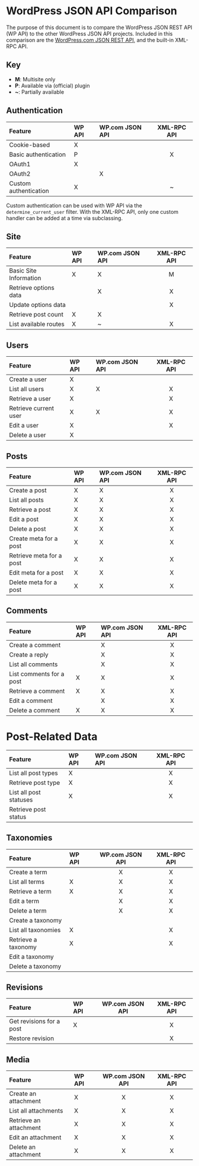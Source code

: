 # WordPress JSON API Comparison

The purpose of this document is to compare the WordPress JSON REST API (WP
API) to the other WordPress JSON API projects.  Included in this comparison
are the [WordPress.com JSON REST API](http://developer.wordpress.com/docs/api/),
and the built-in XML-RPC API.

## Key
* **M**: Multisite only
* **P**: Available via (official) plugin
* **~**: Partially available

## Authentication

| Feature                  | WP API | WP.com JSON API | XML-RPC API |
|:-------------------------|:-------|:----------------|:-----------:|
| Cookie-based             | X      |                 |             |
| Basic authentication     | P      |                 | X           |
| OAuth1                   | X      |                 |             |
| OAuth2                   |        | X               |             |
| Custom authentication    | X      |                 | ~           |

Custom authentication can be used with WP API via the `determine_current_user`
filter. With the XML-RPC API, only one custom handler can be added at a time via
subclassing.

## Site

| Feature                  | WP API | WP.com JSON API | XML-RPC API |
|:-------------------------|:-------|:----------------|:-----------:|
| Basic Site Information   | X      | X               | M           |
| Retrieve options data    |        | X               | X           |
| Update options data      |        |                 | X           |
| Retrieve post count      | X      | X               |             |
| List available routes    | X      | ~               | X           |


## Users

| Feature                  | WP API | WP.com JSON API | XML-RPC API |
|:-------------------------|:-------|:----------------|:-----------:|
| Create a user            | X      |                 |             |
| List all users           | X      | X               | X           |
| Retrieve a user          | X      |                 | X           |
| Retrieve current user    | X      | X               | X           |
| Edit a user              | X      |                 | X           |
| Delete a user            | X      |                 |             |

## Posts

| Feature                  | WP API | WP.com JSON API | XML-RPC API |
|:-------------------------|:-------|:----------------|:-----------:|
| Create a post            | X      | X               | X           |
| List all posts           | X      | X               | X           |
| Retrieve a post          | X      | X               | X           |
| Edit a post              | X      | X               | X           |
| Delete a post            | X      | X               | X           |
| Create meta for a post   | X      | X               | X           |
| Retrieve meta for a post | X      | X               | X           |
| Edit meta for a post     | X      | X               | X           |
| Delete meta for a post   | X      | X               | X           |

## Comments

| Feature                  | WP API | WP.com JSON API | XML-RPC API |
|:-------------------------|:-------|:----------------|:-----------:|
| Create a comment         |        | X               | X           |
| Create a reply           |        | X               | X           |
| List all comments        |        | X               | X           |
| List comments for a post | X      | X               | X           |
| Retrieve a comment       | X      | X               | X           |
| Edit a comment           |        | X               | X           |
| Delete a comment         | X      | X               | X           |

# Post-Related Data

| Feature                  | WP API | WP.com JSON API | XML-RPC API |
|:-------------------------|:-------|:----------------|:-----------:|
| List all post types      | X      |                 | X           |
| Retrieve post type       | X      |                 | X           |
| List all post statuses   | X      |                 | X           |
| Retrieve post status     |        |                 |             |

## Taxonomies

| Feature                  | WP API | WP.com JSON API | XML-RPC API |
|:-------------------------|:-------|:---------------:|:-----------:|
| Create a term            |        | X               | X           |
| List all terms           | X      | X               | X           |
| Retrieve a term          | X      | X               | X           |
| Edit a term              |        | X               | X           |
| Delete a term            |        | X               | X           |
| Create a taxonomy        |        |                 |             |
| List all taxonomies      | X      |                 | X           |
| Retrieve a taxonomy      | X      |                 | X           |
| Edit a taxonomy          |        |                 |             |
| Delete a taxonomy        |        |                 |             |

## Revisions

| Feature                  | WP API | WP.com JSON API | XML-RPC API |
|:-------------------------|:-------|:---------------:|:-----------:|
| Get revisions for a post | X      |                 | X           |
| Restore revision         |        |                 | X           |

## Media

| Feature                  | WP API | WP.com JSON API | XML-RPC API |
|:-------------------------|:-------|:---------------:|:-----------:|
| Create an attachment     | X      | X               | X           |
| List all attachments     | X      | X               | X           |
| Retrieve an attachment   | X      | X               | X           |
| Edit an attachment       | X      | X               | X           |
| Delete an attachment     | X      | X               | X           |
